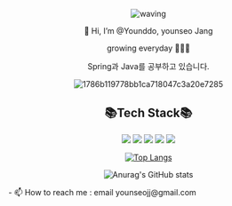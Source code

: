 <div align = center>

  ![waving](https://capsule-render.vercel.app/api?type=waving&height=200&text=Younseo&fontAlign=50&fontAlignY=40&color=gradient&customColorList=10,12,20,20,30&animation=twinkling)
  
👋 Hi, I’m @Younddo, younseo Jang


growing everyday 🌱🌱🌼
  
Spring과 Java를 공부하고 있습니다.
  

  
  ![1786b119778bb1ca718047c3a20e7285](https://user-images.githubusercontent.com/99253403/199625967-965e4cf0-5617-426a-a4b3-0c63359e3603.gif)

  


  
<!-- <img src="https://img.shields.io/badge/이름-색상코드?style=flat-square&logo=로고명&logoColor=로고색"/>
<a href="링크"><img src="위에있는뱃지코드"/></a> -->


## 📚Tech Stack📚

<img src="https://img.shields.io/badge/Spring-6DB33F?style=flat&logo=spring&logoColor=white"/> <img src="https://img.shields.io/badge/SpringBoot-6DB33F?style=flat&logo=springboot&logoColor=white"/> <img src="https://img.shields.io/badge/github-181717?style=flat&logo=github&logoColor=white"/> <img src="https://img.shields.io/badge/git-F05032?style=flat&logo=git&logoColor=white"/> <img src="https://img.shields.io/badge/java-FF81F9?style=flat"/>

[![Top Langs](https://github-readme-stats.vercel.app/api/top-langs/?username=Younddo&hide=javascript,html,SCSS,CSS,PHP&layout=compact)](https://github.com/Younddo/github-readme-stats)

![Anurag's GitHub stats](https://github-readme-stats.vercel.app/api?username=Younddo&show_icons=true&theme=outrun)
  



</div>
- 📫 How to reach me : email younseojj@gmail.com

<!---
Younddo/Younddo is a ✨ special ✨ repository because its `README.md` (this file) appears on your GitHub profile.
You can click the Preview link to take a look at your changes.
--->
